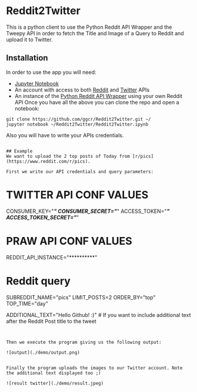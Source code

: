 # Reddit2Twitter
This is a python client to use the Python Reddit API Wrapper and the Tweepy API in order to fetch the Title and Image of a Query to Reddit and upload it to Twitter.

## Installation
In order to use the app you will need:
- [Jupyter Notebook](https://jupyter.org/)
- An account with access to both [Reddit](https://github.com/reddit-archive/reddit/wiki/API) and [Twitter](https://developer.twitter.com/en/docs/twitter-api) APIs
- An instance of the [Python Reddit API Wrapper](https://praw.readthedocs.io/en/latest/getting_started/installation.html) using your own Reddit API
Once you have all the above you can clone the repo and open a notebook:
```
git clone https://github.com/ggcr/Reddit2Twitter.git ~/
jupyter notebook ~/Reddit2Twitter/Reddit2Twitter.ipynb
```
Also you will have to write your APIs credentials.
```

## Example
We want to upload the 2 top posts of Today from [r/pics](https://www.reddit.com/r/pics).

First we write our API credentials and query parameters:
```
# TWITTER API CONF VALUES
CONSUMER_KEY="***********************************"
CONSUMER_SECRET="***********************************"
ACCESS_TOKEN="***********************************"
ACCESS_TOKEN_SECRET="***********************************"

# PRAW API CONF VALUES
REDDIT_API_INSTANCE="**********"

# Reddit query
SUBREDDIT_NAME="pics"
LIMIT_POSTS=2
ORDER_BY="top"
TOP_TIME="day"

ADDITIONAL_TEXT="Hello Github! :)" # If you want to include additional text after the Reddit Post title to the tweet 
```


Then we execute the program giving us the following output:

![output](./demo/output.png)


Finally the program uploads the images to our Twitter account. Note the additional text displayed too ;)

![result twitter](./demo/result.jpeg)
